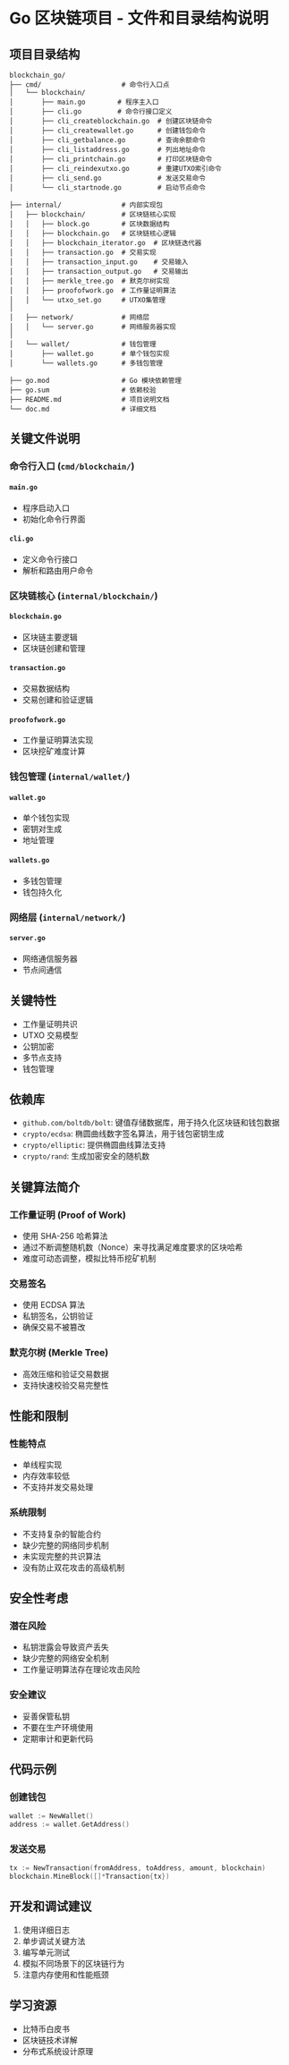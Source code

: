 # Go 区块链项目 - 文件和目录结构说明

## 项目目录结构

```
blockchain_go/
├── cmd/                    # 命令行入口点
│   └── blockchain/
│       ├── main.go        # 程序主入口
│       ├── cli.go         # 命令行接口定义
│       ├── cli_createblockchain.go  # 创建区块链命令
│       ├── cli_createwallet.go      # 创建钱包命令
│       ├── cli_getbalance.go        # 查询余额命令
│       ├── cli_listaddress.go       # 列出地址命令
│       ├── cli_printchain.go        # 打印区块链命令
│       ├── cli_reindexutxo.go       # 重建UTXO索引命令
│       ├── cli_send.go              # 发送交易命令
│       └── cli_startnode.go         # 启动节点命令

├── internal/               # 内部实现包
│   ├── blockchain/         # 区块链核心实现
│   │   ├── block.go        # 区块数据结构
│   │   ├── blockchain.go   # 区块链核心逻辑
│   │   ├── blockchain_iterator.go  # 区块链迭代器
│   │   ├── transaction.go  # 交易实现
│   │   ├── transaction_input.go    # 交易输入
│   │   ├── transaction_output.go   # 交易输出
│   │   ├── merkle_tree.go  # 默克尔树实现
│   │   ├── proofofwork.go  # 工作量证明算法
│   │   └── utxo_set.go     # UTXO集管理
│   
│   ├── network/            # 网络层
│   │   └── server.go       # 网络服务器实现
│   
│   └── wallet/             # 钱包管理
│       ├── wallet.go       # 单个钱包实现
│       └── wallets.go      # 多钱包管理

├── go.mod                  # Go 模块依赖管理
├── go.sum                  # 依赖校验
├── README.md               # 项目说明文档
└── doc.md                  # 详细文档
```
## 关键文件说明

### 命令行入口 (`cmd/blockchain/`)

#### `main.go`
- 程序启动入口
- 初始化命令行界面

#### `cli.go`
- 定义命令行接口
- 解析和路由用户命令

### 区块链核心 (`internal/blockchain/`)

#### `blockchain.go`
- 区块链主要逻辑
- 区块链创建和管理

#### `transaction.go`
- 交易数据结构
- 交易创建和验证逻辑

#### `proofofwork.go`
- 工作量证明算法实现
- 区块挖矿难度计算

### 钱包管理 (`internal/wallet/`)

#### `wallet.go`
- 单个钱包实现
- 密钥对生成
- 地址管理

#### `wallets.go`
- 多钱包管理
- 钱包持久化

### 网络层 (`internal/network/`)

#### `server.go`
- 网络通信服务器
- 节点间通信

## 关键特性

- 工作量证明共识
- UTXO 交易模型
- 公钥加密
- 多节点支持
- 钱包管理

## 依赖库

- `github.com/boltdb/bolt`: 键值存储数据库，用于持久化区块链和钱包数据
- `crypto/ecdsa`: 椭圆曲线数字签名算法，用于钱包密钥生成
- `crypto/elliptic`: 提供椭圆曲线算法支持
- `crypto/rand`: 生成加密安全的随机数

## 关键算法简介

### 工作量证明 (Proof of Work)
- 使用 SHA-256 哈希算法
- 通过不断调整随机数（Nonce）来寻找满足难度要求的区块哈希
- 难度可动态调整，模拟比特币挖矿机制

### 交易签名
- 使用 ECDSA 算法
- 私钥签名，公钥验证
- 确保交易不被篡改

### 默克尔树 (Merkle Tree)
- 高效压缩和验证交易数据
- 支持快速校验交易完整性

## 性能和限制

### 性能特点
- 单线程实现
- 内存效率较低
- 不支持并发交易处理

### 系统限制
- 不支持复杂的智能合约
- 缺少完整的网络同步机制
- 未实现完整的共识算法
- 没有防止双花攻击的高级机制

## 安全性考虑

### 潜在风险
- 私钥泄露会导致资产丢失
- 缺少完整的网络安全机制
- 工作量证明算法存在理论攻击风险

### 安全建议
- 妥善保管私钥
- 不要在生产环境使用
- 定期审计和更新代码

## 代码示例

### 创建钱包
```go
wallet := NewWallet()
address := wallet.GetAddress()
```

### 发送交易
```go
tx := NewTransaction(fromAddress, toAddress, amount, blockchain)
blockchain.MineBlock([]*Transaction{tx})
```

## 开发和调试建议

1. 使用详细日志
2. 单步调试关键方法
3. 编写单元测试
4. 模拟不同场景下的区块链行为
5. 注意内存使用和性能瓶颈

## 学习资源

- 比特币白皮书
- 区块链技术详解
- 分布式系统设计原理
